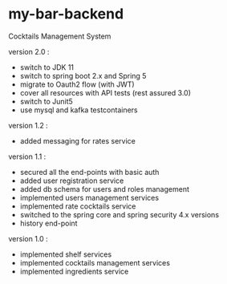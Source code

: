 my-bar-backend
==============

Cocktails Management System

version 2.0 :
- switch to JDK 11
- switch to spring boot 2.x and Spring 5
- migrate to Oauth2 flow (with JWT)
- cover all resources with API tests (rest assured 3.0)
- switch to Junit5
- use mysql and kafka testcontainers

version 1.2 :
- added messaging for rates service

version 1.1 :
- secured all the end-points with basic auth
- added user registration service
- added db schema for users and roles management
- implemented users management services
- implemented rate cocktails service
- switched to the spring core and spring security 4.x versions
- history end-point 
  
version 1.0 :
- implemented shelf services
- implemented cocktails management services
- implemented ingredients service